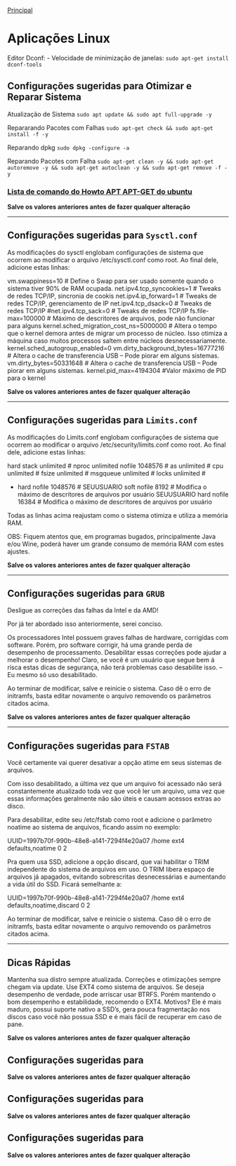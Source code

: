 [Principal](../README.md)
# Aplicações Linux

Editor Dconf: - Velocidade de minimização de janelas:
`sudo apt-get install dconf-tools`

## Configurações sugeridas para Otimizar e Reparar Sistema

Atualização de Sistema
`sudo apt update && sudo apt full-upgrade -y`

Repararando Pacotes com Falhas
`sudo apt-get check && sudo apt-get install -f -y`

Reparando dpkg
`sudo dpkg -configure -a`

Reparando Pacotes com Falha
`sudo apt-get clean -y && sudo apt-get autoremove -y && sudo apt-get autoclean -y && sudo apt-get remove -f -y`

### [Lista de comando do Howto APT APT-GET do ubuntu](apt-get/ubuntuhelp_AptGet.md)


**Salve os valores anteriores antes de fazer qualquer alteração**

---

## Configurações sugeridas para `Sysctl.conf`

As modificações do sysctl englobam configurações de sistema que ocorrem ao modificar o arquivo /etc/sysctl.conf como root.
Ao final dele, adicione estas linhas:

vm.swappiness=10 # Define o Swap para ser usado somente quando o sistema tiver 90% de RAM ocupada.
net.ipv4.tcp_syncookies=1 # Tweaks de redes TCP/IP, sincronia de cookis
net.ipv4.ip_forward=1 # Tweaks de redes TCP/IP, gerenciamento de IP
net.ipv4.tcp_dsack=0 # Tweaks de redes TCP/IP
#net.ipv4.tcp_sack=0 # Tweaks de redes TCP/IP
fs.file-max=100000 # Máximo de descritores de arquivos, pode não funcionar para alguns
kernel.sched_migration_cost_ns=5000000 # Altera o tempo que o kernel demora antes de migrar um processo de núcleo. Isso otimiza a máquina caso muitos processos saltem entre núcleos desnecessariamente.
kernel.sched_autogroup_enabled=0
vm.dirty_background_bytes=16777216 # Altera o cache de transferencia USB – Pode piorar em alguns sistemas.
vm.dirty_bytes=50331648 # Altera o cache de transferencia USB – Pode piorar em alguns sistemas.
kernel.pid_max=4194304 #Valor máximo de PID para o kernel

**Salve os valores anteriores antes de fazer qualquer alteração**

---

## Configurações sugeridas para `Limits.conf`
As modificações do Limits.conf englobam configurações de sistema que ocorrem ao modificar o arquivo /etc/security/limits.conf como root. Ao final dele, adicione estas linhas:

hard stack unlimited #
nproc unlimited
nofile 1048576 #
as unlimited #
cpu unlimited #
fsize unlimited #
msgqueue unlimited #
locks unlimited #
* hard nofile 1048576 #
SEUUSUARIO soft nofile 8192 # Modifica o máximo de descritores de arquivos por usuário
SEUUSUARIO hard nofile 16384 # Modifica o máximo de descritores de arquivos por usuário

Todas as linhas acima reajustam como o sistema otimiza e utiliza a memória RAM.

OBS: Fiquem atentos que, em programas bugados, principalmente Java e/ou Wine, poderá haver um grande consumo de memória RAM com estes ajustes.

**Salve os valores anteriores antes de fazer qualquer alteração**

---

## Configurações sugeridas para `GRUB`
Desligue as correções das falhas da Intel e da AMD!

Por já ter abordado isso anteriormente, serei conciso.

Os processadores Intel possuem graves falhas de hardware, corrigidas com software. Porém, pro software corrigir, há uma grande perda de desempenho de processamento. Desabilitar essas correções pode ajudar a melhorar o desempenho! Claro, se você é um usuário que segue bem á risca estas dicas de segurança, não terá problemas caso desabilite isso. – Eu mesmo só uso desabilitado.

Ao terminar de modificar, salve e reinicie o sistema.
Caso dê o erro de initramfs, basta editar novamente o arquivo removendo os parâmetros citados acima.

**Salve os valores anteriores antes de fazer qualquer alteração**

---

## Configurações sugeridas para `FSTAB`
Você certamente vai querer desativar a opção atime em seus sistemas de arquivos.

Com isso desabilitado, a última vez que um arquivo foi acessado não será constantemente atualizado toda vez que você ler um arquivo, uma vez que essas informações geralmente não são úteis e causam acessos extras ao disco.

Para desabilitar, edite seu /etc/fstab como root e adicione o parâmetro noatime ao sistema de arquivos, ficando assim no exemplo:

UUID=1997b70f-990b-48e8-a141-7294f4e20a07 /home ext4 defaults,noatime 0 2

Pra quem usa SSD, adicione a opção discard, que vai habilitar o TRIM independente do sistema de arquivos em uso.
O TRIM libera espaço de arquivos já apagados, evitando sobrescritas desnecessárias e aumentando a vida útil do SSD. Ficará semelhante a:

UUID=1997b70f-990b-48e8-a141-7294f4e20a07 /home ext4 defaults,noatime,discard 0 2

Ao terminar de modificar, salve e reinicie o sistema.
Caso dê o erro de initramfs, basta editar novamente o arquivo removendo os parâmetros citados acima.


---

## Dicas Rápidas

Mantenha sua distro sempre atualizada. Correções e otimizações sempre chegam via update.
Use EXT4 como sistema de arquivos.
Se deseja desempenho de verdade, pode arriscar usar BTRFS. Porém mantendo o bom desempenho e estabilidade, recomendo o EXT4. Motivos? Ele é mais maduro, possui suporte nativo a SSD’s, gera pouca fragmentação nos discos caso você não possua SSD e é mais fácil de recuperar em caso de pane.

**Salve os valores anteriores antes de fazer qualquer alteração**

## Configurações sugeridas para 

**Salve os valores anteriores antes de fazer qualquer alteração**
## Configurações sugeridas para 

**Salve os valores anteriores antes de fazer qualquer alteração**
## Configurações sugeridas para 

**Salve os valores anteriores antes de fazer qualquer alteração**